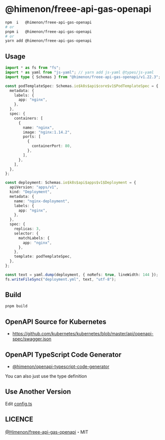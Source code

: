# @himenon/freee-api-gas-openapi

```bash
npm  i   @himenon/freee-api-gas-openapi
# or
pnpm i   @himenon/freee-api-gas-openapi
# or
yarn add @himenon/freee-api-gas-openapi
```

## Usage

```ts
import * as fs from "fs";
import * as yaml from "js-yaml"; // yarn add js-yaml @types/js-yaml
import type { Schemas } from "@himenon/freee-api-gas-openapi/v1.22.3";

const podTemplateSpec: Schemas.io$k8s$api$core$v1$PodTemplateSpec = {
  metadata: {
    labels: {
      app: "nginx",
    },
  },
  spec: {
    containers: [
      {
        name: "nginx",
        image: "nginx:1.14.2",
        ports: [
          {
            containerPort: 80,
          },
        ],
      },
    ],
  },
};

const deployment: Schemas.io$k8s$api$apps$v1$Deployment = {
  apiVersion: "apps/v1",
  kind: "Deployment",
  metadata: {
    name: "nginx-deployment",
    labels: {
      app: "nginx",
    },
  },
  spec: {
    replicas: 3,
    selector: {
      matchLabels: {
        app: "nginx",
      },
    },
    template: podTemplateSpec,
  },
};

const text = yaml.dump(deployment, { noRefs: true, lineWidth: 144 });
fs.writeFileSync("deployment.yml", text, "utf-8");
```

## Build

```ts
pnpm build
```

## OpenAPI Source for Kubernetes

- <https://github.com/kubernetes/kubernetes/blob/master/api/openapi-spec/swagger.json>

## OpenAPI TypeScript Code Generator

- [@himenon/openapi-typescript-code-generator](https://github.com/Himenon/openapi-typescript-code-generator)

You can also just use the type definition

## Use Another Version

Edit [config.ts](./scripts/config.ts)

## LICENCE

[@Himenon/freee-api-gas-openapi](https://github.com/Himenon/freee-api-gas-openapi)・MIT
